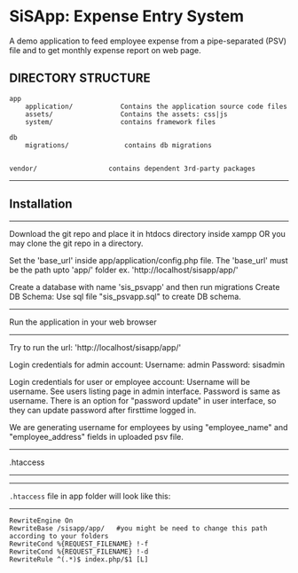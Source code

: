 SiSApp: Expense Entry System
===============================
A demo application to feed employee expense from a pipe-separated (PSV) file and to get monthly expense report on web page.
 
DIRECTORY STRUCTURE
-------------------

```
app
    application/            Contains the application source code files
    assets/                 Contains the assets: css|js
    system/                 contains framework files

db
    migrations/              contains db migrations


vendor/                  contains dependent 3rd-party packages

```


************
Installation
--------------
************

Download the git repo and place it in htdocs directory inside xampp
OR you may clone the git repo in a directory.

Set the 'base_url' inside app/application/config.php file.
The 'base_url' must be the path upto 'app/' folder ex. 'http://localhost/sisapp/app/'

Create a database with name 'sis_psvapp' and then run migrations
Create DB Schema: Use sql file "sis_psvapp.sql" to create DB schema.

***************
Run the application in your web browser
***************

Try to run the url: 'http://localhost/sisapp/app/'

Login credentials for admin account:
Username: admin
Password: sisadmin

Login credentials for user or employee account:
Username will be username. See users listing page in admin interface.
Password is same as username.
There is an option for "password update" in user interface, so they can update password after firsttime logged in. 

We are generating username for employees by using "employee_name" and "employee_address" fields in uploaded psv file.

***************
.htaccess
***************

*******************************************
``` .htaccess ``` file in app folder will look like this:
*******************************************
```
RewriteEngine On
RewriteBase /sisapp/app/   #you might be need to change this path according to your folders
RewriteCond %{REQUEST_FILENAME} !-f
RewriteCond %{REQUEST_FILENAME} !-d
RewriteRule ^(.*)$ index.php/$1 [L]

```
